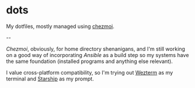 # dots
My dotfiles, mostly managed using [chezmoi](https://www.chezmoi.io/).

--

_Chezmoi_, obviously, for home directory shenanigans, and I'm still working on a good
way of incorporating _Ansible_ as a build step so my systems have the same foundation
(installed programs and anything else relevant).

I value cross-platform compatibility, so I'm trying out [Wezterm](https://wezfurlong.org/wezterm/index.html)
as my terminal and [Starship](https://starship.rs/) as my prompt.
